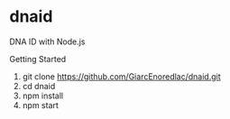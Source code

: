 # dnaid

DNA ID with Node.js

Getting Started
1. git clone https://github.com/GiarcEnoredlac/dnaid.git
2. cd dnaid
3. npm install
4. npm start
